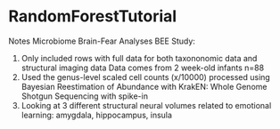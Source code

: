 # RandomForestTutorial

Notes Microbiome Brain-Fear Analyses BEE Study:
1)	Only included rows with full data for both taxononomic data and structural imaging data
   Data comes from  2 week-old infants 
   n=88
3)	Used the genus-level scaled cell counts (x/10000) processed using Bayesian Reestimation of Abundance with KrakEN:
  Whole Genome Shotgun Sequencing with spike-in
5)	Looking at 3 different structural neural volumes related to emotional learning: amygdala, hippocampus, insula

 

